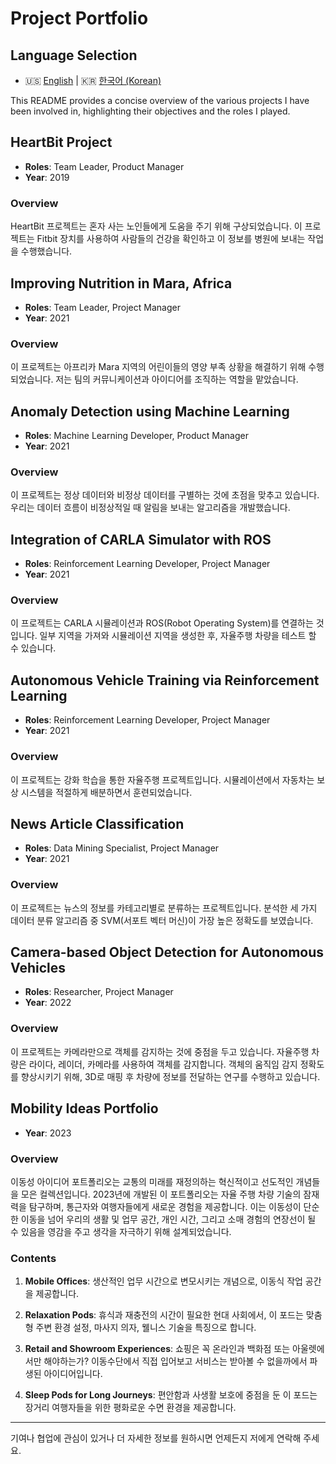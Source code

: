 # Project Portfolio

## Language Selection
- :us: [English](README.md) | :kr: [한국어 (Korean)](README.ko.md)

This README provides a concise overview of the various projects I have been involved in, highlighting their objectives and the roles I played.

## HeartBit Project
- **Roles**: Team Leader, Product Manager
- **Year**: 2019

### Overview
HeartBit 프로젝트는 혼자 사는 노인들에게 도움을 주기 위해 구상되었습니다. 이 프로젝트는 Fitbit 장치를 사용하여 사람들의 건강을 확인하고 이 정보를 병원에 보내는 작업을 수행했습니다.

## Improving Nutrition in Mara, Africa
- **Roles**: Team Leader, Project Manager
- **Year**: 2021

### Overview
이 프로젝트는 아프리카 Mara 지역의 어린이들의 영양 부족 상황을 해결하기 위해 수행되었습니다. 저는 팀의 커뮤니케이션과 아이디어를 조직하는 역할을 맡았습니다.

## Anomaly Detection using Machine Learning
- **Roles**: Machine Learning Developer, Product Manager
- **Year**: 2021

### Overview
이 프로젝트는 정상 데이터와 비정상 데이터를 구별하는 것에 초점을 맞추고 있습니다. 우리는 데이터 흐름이 비정상적일 때 알림을 보내는 알고리즘을 개발했습니다.

## Integration of CARLA Simulator with ROS
- **Roles**: Reinforcement Learning Developer, Project Manager
- **Year**: 2021

### Overview
이 프로젝트는 CARLA 시뮬레이션과 ROS(Robot Operating System)를 연결하는 것입니다. 일부 지역을 가져와 시뮬레이션 지역을 생성한 후, 자율주행 차량을 테스트 할 수 있습니다.

## Autonomous Vehicle Training via Reinforcement Learning
- **Roles**: Reinforcement Learning Developer, Project Manager
- **Year**: 2021

### Overview
이 프로젝트는 강화 학습을 통한 자율주행 프로젝트입니다. 시뮬레이션에서 자동차는 보상 시스템을 적절하게 배분하면서 훈련되었습니다.

## News Article Classification
- **Roles**: Data Mining Specialist, Project Manager
- **Year**: 2021

### Overview
이 프로젝트는 뉴스의 정보를 카테고리별로 분류하는 프로젝트입니다. 분석한 세 가지 데이터 분류 알고리즘 중 SVM(서포트 벡터 머신)이 가장 높은 정확도를 보였습니다.

## Camera-based Object Detection for Autonomous Vehicles
- **Roles**: Researcher, Project Manager
- **Year**: 2022

### Overview
이 프로젝트는 카메라만으로 객체를 감지하는 것에 중점을 두고 있습니다. 자율주행 차량은 라이다, 레이더, 카메라를 사용하여 객체를 감지합니다. 객체의 움직임 감지 정확도를 향상시키기 위해, 3D로 매핑 후 차량에 정보를 전달하는 연구를 수행하고 있습니다.

## Mobility Ideas Portfolio
- **Year**: 2023

### Overview
이동성 아이디어 포트폴리오는 교통의 미래를 재정의하는 혁신적이고 선도적인 개념들을 모은 컬렉션입니다. 2023년에 개발된 이 포트폴리오는 자율 주행 차량 기술의 잠재력을 탐구하며, 통근자와 여행자들에게 새로운 경험을 제공합니다. 이는 이동성이 단순한 이동을 넘어 우리의 생활 및 업무 공간, 개인 시간, 그리고 소매 경험의 연장선이 될 수 있음을 영감을 주고 생각을 자극하기 위해 설계되었습니다.

### Contents
1. **Mobile Offices**: 생산적인 업무 시간으로 변모시키는 개념으로, 이동식 작업 공간을 제공합니다.
   
2. **Relaxation Pods**: 휴식과 재충전의 시간이 필요한 현대 사회에서, 이 포드는 맞춤형 주변 환경 설정, 마사지 의자, 웰니스 기술을 특징으로 합니다.

3. **Retail and Showroom Experiences**: 쇼핑은 꼭 온라인과 백화점 또는 아울렛에서만 해야하는가? 이동수단에서 직접 입어보고 서비스는 받아볼 수 없을까에서 파생된 아이디어입니다.

4. **Sleep Pods for Long Journeys**: 편안함과 사생활 보호에 중점을 둔 이 포드는 장거리 여행자들을 위한 평화로운 수면 환경을 제공합니다.

---

기여나 협업에 관심이 있거나 더 자세한 정보를 원하시면 언제든지 저에게 연락해 주세요.
